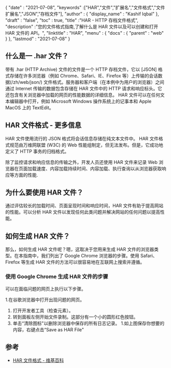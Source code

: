 {
  "date" : "2021-07-08",
  "keywords" :["HAR","文件","扩展名","文件格式","文件扩展名","JSON","存档文件"],
  "author" : {
    "display_name" : "Kashif Iqbal"
},
  "draft" : "false",
  "toc" : true,
  "title" :"HAR - HTTP 存档文件格式",
  "description" :"您的文件格式指南,了解什么是 HAR 文件以及可以创建和打开 HAR 文件的 API。",
  "linktitle" : "HAR",
  "menu" : {
    "docs" : {
      "parent" : "web"
}
},
  "lastmod" : "2021-07-08"
}

## 什么是一 .har 文件？

带有 .har (HTTP Archive) 文件的文件是一个 HTTP 存档文件，它以 [JSON] 格式存储在许多浏览器（例如 Chrome、Safari、IE、Firefox 等）上传输的会话数据(/zh/web/json/) 文件格式。服务器和客户端（在本例中为用户的浏览器）之间通过 Internet 传输的数据包含存储在 HAR 文件中的 HTTP 请求和响应标头。它还包含有关浏览器中加载的网页的性能数据的详细信息。 HAR 文件可以在任何文本编辑器中打开，例如 Microsoft Windows 操作系统上的记事本和 Apple MacOS 上的 TextEdit。

## HAR 文件格式 - 更多信息

HAR 文件使用流行的 JSON 格式将会话信息存储在纯文本文件中。 HAR 文件格式规范由万维网联盟 (W3C) 的 Web 性能组制定，但无法发布。但是，它成功地定义了 HTTP 事务的归档格式。

除了监控请求和响应信息的传输之外，开发人员还使用 HAR 文件来记录 Web 浏览器在页面加载速度、内容加载持续时间、内容加载、执行查询以从浏览器获取响应等方面的性能.

## 为什么要使用 HAR 文件？

通过评估较长的加载时间、页面呈现时间和响应时间，HAR 文件有助于提高网站的性能。可以分析 HAR 文件以发现任何此类问题并解决网站的任何问题以提高性能。

## 如何生成 HAR 文件？

那么，如何生成 HAR 文件呢？嗯，这取决于您用来生成 HAR 文件的浏览器类型。在本指南中，我们列出了 Google Chrome 浏览器的步骤。使用 Safari、Firefox 等生成 HAR 文件的方法可以很容易地在互联网上搜索并遵循。

### 使用 Google Chrome 生成 HAR 文件的步骤

可以在面临问题的网页上执行以下步骤。

1.在谷歌浏览器中打开出现问题的网页。
1. 打开开发者工具（检查元素）。
1. 转到面板左侧开始文件录制。这部分有一个小的圆形红色按钮。
1. 单击“清除图标"以删除浏览器中保存的所有日志记录。
1.如上图保存你想要的内容，右键点击“Save as HAR File"

## 参考

* [HAR 文件格式 - 维基百科](https://en.wikipedia.org/wiki/HAR_(file_format))

